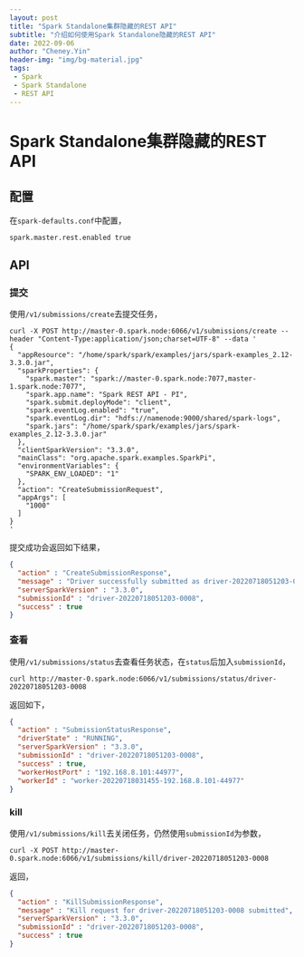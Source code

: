 ```yaml
---
layout: post
title: "Spark Standalone集群隐藏的REST API"
subtitle: "介绍如何使用Spark Standalone隐藏的REST API"
date: 2022-09-06
author: "Cheney.Yin"
header-img: "img/bg-material.jpg"
tags:
 - Spark
 - Spark Standalone
 - REST API
---
```


# Spark Standalone集群隐藏的REST API

## 配置

在`spark-defaults.conf`中配置，

```shell
spark.master.rest.enabled true
```

## API

### 提交

使用`/v1/submissions/create`去提交任务，

```she
curl -X POST http://master-0.spark.node:6066/v1/submissions/create --header "Content-Type:application/json;charset=UTF-8" --data '
{
  "appResource": "/home/spark/spark/examples/jars/spark-examples_2.12-3.3.0.jar",
  "sparkProperties": {
    "spark.master": "spark://master-0.spark.node:7077,master-1.spark.node:7077",
    "spark.app.name": "Spark REST API - PI",
    "spark.submit.deployMode": "client",
    "spark.eventLog.enabled": "true",
    "spark.eventLog.dir": "hdfs://namenode:9000/shared/spark-logs",
    "spark.jars": "/home/spark/spark/examples/jars/spark-examples_2.12-3.3.0.jar"
  },
  "clientSparkVersion": "3.3.0",
  "mainClass": "org.apache.spark.examples.SparkPi",
  "environmentVariables": {
    "SPARK_ENV_LOADED": "1"
  },
  "action": "CreateSubmissionRequest",
  "appArgs": [
    "1000"
  ]
}
'
```

提交成功会返回如下结果，

```json
{
  "action" : "CreateSubmissionResponse",
  "message" : "Driver successfully submitted as driver-20220718051203-0008",
  "serverSparkVersion" : "3.3.0",
  "submissionId" : "driver-20220718051203-0008",
  "success" : true
}
```

### 查看

使用`/v1/submissions/status`去查看任务状态，在`status`后加入`submissionId`，

```she
curl http://master-0.spark.node:6066/v1/submissions/status/driver-20220718051203-0008
```

返回如下，

```json
{
  "action" : "SubmissionStatusResponse",
  "driverState" : "RUNNING",
  "serverSparkVersion" : "3.3.0",
  "submissionId" : "driver-20220718051203-0008",
  "success" : true,
  "workerHostPort" : "192.168.8.101:44977",
  "workerId" : "worker-20220718031455-192.168.8.101-44977"
}
```

### kill

使用`/v1/submissions/kill`去关闭任务，仍然使用`submissionId`为参数，

```shell
curl -X POST http://master-0.spark.node:6066/v1/submissions/kill/driver-20220718051203-0008
```

返回，

```json
{
  "action" : "KillSubmissionResponse",
  "message" : "Kill request for driver-20220718051203-0008 submitted",
  "serverSparkVersion" : "3.3.0",
  "submissionId" : "driver-20220718051203-0008",
  "success" : true
}
```

